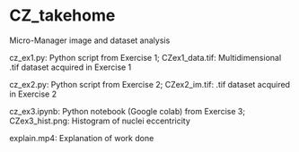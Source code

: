 # CZ_takehome
Micro-Manager image and dataset analysis


cz_ex1.py: Python script from Exercise 1;
CZex1_data.tif: Multidimensional .tif dataset acquired in Exercise 1


cz_ex2.py: Python script from Exercise 2;
CZex2_im.tif: .tif dataset acquired in Exercise 2


cz_ex3.ipynb: Python notebook (Google colab) from Exercise 3;
CZex3_hist.png: Histogram of nuclei eccentricity


explain.mp4: Explanation of work done
